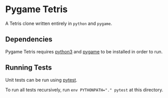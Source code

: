 
# Pygame Tetris
A Tetris clone written entirely in `python` and `pygame`.

## Dependencies
Pygame Tetris requires [python3](https://www.python.org/download/releases/3.0/) and [pygame](https://www.pygame.org/download.shtml) to be installed in order to run.


## Running Tests
Unit tests can be run using [pytest](https://docs.pytest.org/en/latest/).

To run all tests recursively, run `env PYTHONPATH="." pytest` at this directory.
